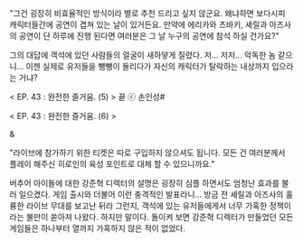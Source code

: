 "그건 굉장히 비효율적인 방식이라 별로 추천 드리고 싶지 않군요. 왜냐하면 보다시피 캐릭터들간에 공연이 겹쳐 있는 날이 있거든요. 만약에 에리카와 츠바키, 셰릴과 아즈사의 공연이 단 하루에 진행 된다면 여러분은 그 날 누구의 공연에 참석 하실 건가요?" 

그의 대답에 객석에 있던 사람들의 얼굴이 새하얗게 질렸다. 
저... 저저... 악독한 놈 같으니... 
이젠 실제로 유저들을 뺑뺑이 돌리다가 자신의 캐릭터가 탈락하는 내상까지 입으라는 거냐?

< EP. 43 : 완전한 즐거움. (5) > 끝
ⓒ 손인성#

< EP. 43 : 완전한 즐거움. (6) >

& 

"라이브에 참가하기 위한 티켓은 따로 구입하지 않으셔도 됩니다. 모든 건 여러분께서 플레이 해주신 히로인의 육성 포인트로 대체 할 수 있으니까요." 

버추어 아이돌에 대한 강준혁 디렉터의 설명은 굉장히 심플 하면서도 엄청난 효과를 불러 일으켰다. 게임 출시와 더불어 이런 충격적인 발표라니... 
방금 전 셰릴과 아즈사의 훌륭한 라이브 무대를 보고난 뒤라 그런지, 객석에 있는 유저들에게서 너무 가혹한 정책이라는 불만이 쏟아져 나왔다. 
하지만 말이다. 
돌이켜 보면 강준혁 디렉터가 만들었던 모든 게임들은 하나부터 열까지 가혹하지 않은 적이 없었다. 